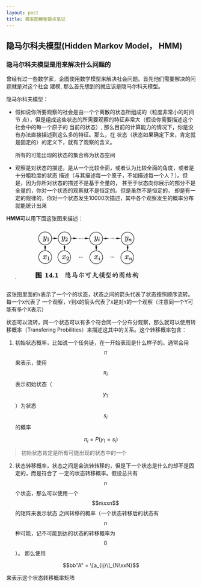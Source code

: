 ```yaml
---
layout: post
title: 概率图模型要点笔记
---
```

## 隐马尔科夫模型(Hidden Markov Model， HMM)
### 隐马尔科夫模型是用来解决什么问题的

曾经有过一些数学家，企图使用数学模型来解决社会问题。首先他们需要解决的问题就是对这个社会
建模, 那么首先想到的就应该是隐马尔科夫模型。

隐马尔科夫模型：
- 假如说你所要观察的社会是由一个个离散的状态所组成的（粒度非常小的时间节
点），但是组成这些状态的所需要观察的特征非常大（假设你需要描述这个社会中的每一个原子的
当前的状态）, 那么目前的计算能力的情况下，你是没有办法直接描述到这么多的特征。那么，在
状态（状态如果确定下来，肯定就是固定的）的定义下，就有了观察的含义。

  所有的可能出现的状态的集合称为状态空间
- 观察是对状态的描述，是从一个比较全面，或者认为比较全面的角度，或者是十分粗粒度的状态
描述（与其描述每一个原子，不如描述每一个人？）。但是，因为你所对状态的描述不是基于全量的，
甚至于状态向你展示的部分不是全量的，你对一个状态的观察就不是恒定的。但是虽然不是恒定的，
却是有一定的规律的，你对一个状态发生10000次描述，其中各个观察发生的概率分布就能统计出来

**HMM**可以用下面这张图来描述：

![隐马尔科夫模型的图结构](/images/hmm-graph.png)

这张图里面的`Y`表示了一个个的状态，状态之间的箭头代表了状态按照顺序流转。每一个`X`代表了
一个观察，`Y`到`X`的箭头代表了`X`是对`Y`的一个观察（注意同一个Y可能有多个X表示）

状态可以流转，同一个状态可以有多个符合同一个分布分观察，那么就可以使用转移概率（Transfering
Probilities）来描述这其中的关系。这个转移概率包含：

1. 初始状态概率，比如说一个任务链，在一开始表现是什么样子的。通常会用 $$\pi$$ 来表示，使用
$$\pi_i$$表示初始状态（$$y_1$$）为状态$$s_i$$的概率

$$\pi_i = P(y_1=s_i)$$

> 初始状态肯定是所有可能出现的状态中的一个

2. 状态转移概率，状态之间是会流转转移的，但是下一个状态是什么的却不是固定的，而是符合了
一定的状态转移概率。假设总共有$$n$$个状态，那么可以使用一个$$n\xxn$$的矩阵来表示状态
之间转移的概率（一个状态转移后的状态有$$n$$种可能，记不可能到达的状态的转移概率为$$0$$）。
那么使用

$$bb"A" = \[a_{ij}\]_{N\xxN}$$

来表示这个状态转移概率矩阵
